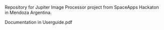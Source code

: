 Repository for Jupiter Image Processor project from SpaceApps Hackaton in Mendoza Argentina.

Documentation in Userguide.pdf